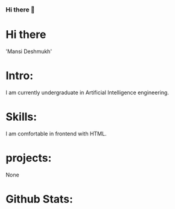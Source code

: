 ### Hi there 👋

# Hi there
'Mansi Deshmukh'
# Intro:
I am currently undergraduate in   Artificial Intelligence engineering.
# Skills:
I am comfortable in frontend with HTML. 
# projects:
None 
# Github Stats:
 
